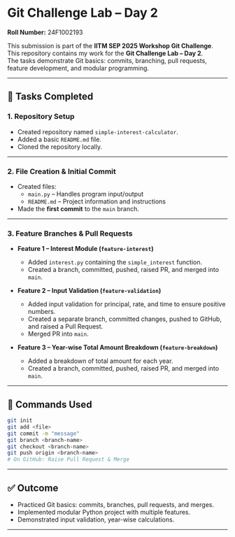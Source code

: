 # Git Challenge Lab – Day 2  
**Roll Number:** 24F1002193  

This submission is part of the **IITM SEP 2025 Workshop Git Challenge**. <br>
This repository contains my work for the **Git Challenge Lab – Day 2**. <br>
The tasks demonstrate Git basics: commits, branching, pull requests, feature development, and modular programming.

---

## **📌 Tasks Completed**

### **1. Repository Setup**
- Created repository named `simple-interest-calculator`.  
- Added a basic `README.md` file.  
- Cloned the repository locally.

---

### **2. File Creation & Initial Commit**
- Created files:  
  - `main.py` – Handles program input/output  
  - `README.md` – Project information and instructions  
- Made the **first commit** to the `main` branch.   

---

### **3. Feature Branches & Pull Requests**
- **Feature 1 – Interest Module (`feature-interest`)**  
  - Added `interest.py` containing the `simple_interest` function.  
  - Created a branch, committed, pushed, raised PR, and merged into `main`.
  
- **Feature 2 – Input Validation (`feature-validation`)**  
  - Added input validation for principal, rate, and time to ensure positive numbers.  
  - Created a separate branch, committed changes, pushed to GitHub, and raised a Pull Request.  
  - Merged PR into `main`.  

- **Feature 3 – Year-wise Total Amount Breakdown (`feature-breakdown`)**  
  - Added a breakdown of total amount for each year.  
  - Created a branch, committed, pushed, raised PR, and merged into `main`.  

---

## 🚀 Commands Used
```bash
git init
git add <file>
git commit -m "message"
git branch <branch-name>
git checkout <branch-name>
git push origin <branch-name>
# On GitHub: Raise Pull Request & Merge

```
---

## ✅ Outcome
- Practiced Git basics: commits, branches, pull requests, and merges.
- Implemented modular Python project with multiple features.
- Demonstrated input validation, year-wise calculations.

---


